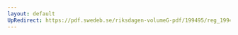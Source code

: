 ```yaml
---
layout: default
UpRedirect: https://pdf.swedeb.se/riksdagen-volumeG-pdf/199495/reg_199495/reg_199495_0092.pdf
---
```

